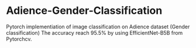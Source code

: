 # Adience-Gender-Classification
Pytorch implementiation of image classification on Adience dataset (Gender classification)
The accuracy reach 95.5% by using EfficientNet-B5B from Pytorchcv.
